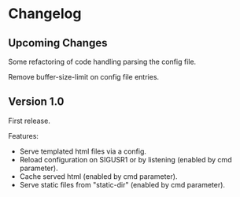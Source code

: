 # Changelog

## Upcoming Changes

Some refactoring of code handling parsing the config file.

Remove buffer-size-limit on config file entries.

## Version 1.0

First release.

Features:

  - Serve templated html files via a config.
  - Reload configuration on SIGUSR1 or by listening (enabled by cmd parameter).
  - Cache served html (enabled by cmd parameter).
  - Serve static files from "static-dir" (enabled by cmd parameter).
